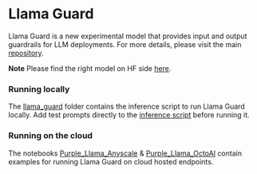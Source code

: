 # Llama Guard

Llama Guard is a new experimental model that provides input and output guardrails for LLM deployments. For more details, please visit the main [repository](https://github.com/facebookresearch/PurpleLlama/tree/main/Llama-Guard).

**Note** Please find the right model on HF side [here](https://huggingface.co/meta-llama/LlamaGuard-7b). 

### Running locally
The [llama_guard](llama_guard) folder contains the inference script to run Llama Guard locally. Add test prompts directly to the [inference script](llama_guard/inference.py) before running it.

### Running on the cloud
The notebooks [Purple_Llama_Anyscale](Purple_Llama_Anyscale.ipynb) & [Purple_Llama_OctoAI](Purple_Llama_OctoAI.ipynb) contain examples for running Llama Guard on cloud hosted endpoints.